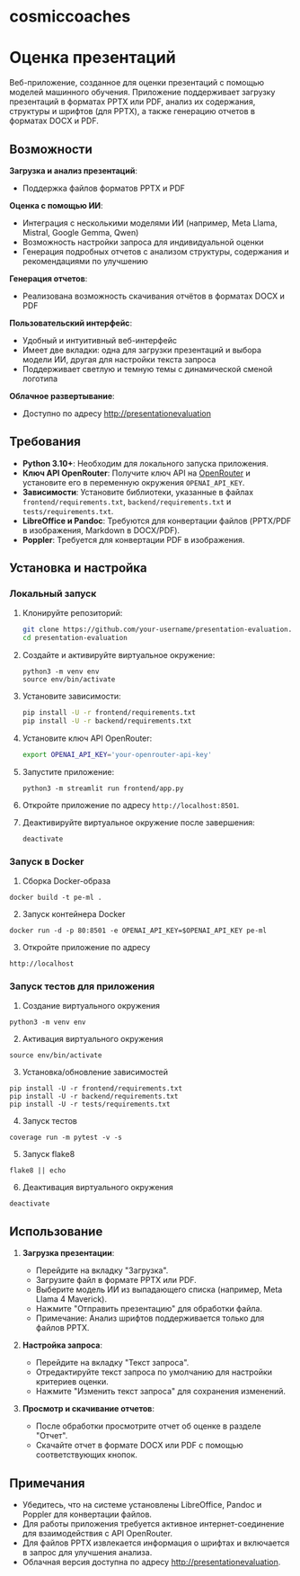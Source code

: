 # cosmiccoaches





# Оценка презентаций

Веб-приложение, созданное для оценки презентаций с помощью моделей машинного обучения. Приложение поддерживает загрузку презентаций в форматах PPTX или PDF, анализ их содержания, структуры и шрифтов (для PPTX), а также генерацию отчетов в форматах DOCX и PDF.

## Возможности

**Загрузка и анализ презентаций**:
- Поддержка файлов форматов PPTX и PDF
  
**Оценка с помощью ИИ**:
- Интеграция с несколькими моделями ИИ (например, Meta Llama, Mistral, Google Gemma, Qwen)
- Возможность настройки запроса для индивидуальной оценки
- Генерация подробных отчетов с анализом структуры, содержания и рекомендациями по улучшению

**Генерация отчетов**:
- Реализована возможность скачивания отчётов в форматах DOCX и PDF

**Пользовательский интерфейс**:
- Удобный и интуитивный веб-интерфейс
- Имеет две вкладки: одна для загрузки презентаций и выбора модели ИИ, другая для настройки текста запроса
- Поддерживает светлую и темную темы с динамической сменой логотипа

**Облачное развертывание**:
- Доступно по адресу [http://presentationevaluation](http://presentationevaluation)

## Требования

- **Python 3.10+**: Необходим для локального запуска приложения.
- **Ключ API OpenRouter**: Получите ключ API на [OpenRouter](https://openrouter.ai/) и установите его в переменную окружения `OPENAI_API_KEY`.
- **Зависимости**: Установите библиотеки, указанные в файлах `frontend/requirements.txt`, `backend/requirements.txt` и `tests/requirements.txt`.
- **LibreOffice и Pandoc**: Требуются для конвертации файлов (PPTX/PDF в изображения, Markdown в DOCX/PDF).
- **Poppler**: Требуется для конвертации PDF в изображения.

## Установка и настройка

### Локальный запуск

1. Клонируйте репозиторий:
   ```bash
   git clone https://github.com/your-username/presentation-evaluation.git
   cd presentation-evaluation
   ```

2. Создайте и активируйте виртуальное окружение:
   ```
   python3 -m venv env
   source env/bin/activate
   ```

3. Установите зависимости:
   ```bash
   pip install -U -r frontend/requirements.txt
   pip install -U -r backend/requirements.txt
   ```

4. Установите ключ API OpenRouter:
   ```bash
   export OPENAI_API_KEY='your-openrouter-api-key'
   ```

5. Запустите приложение:
   ```
   python3 -m streamlit run frontend/app.py
   ```

6. Откройте приложение по адресу `http://localhost:8501`.

7. Деактивируйте виртуальное окружение после завершения:
   ```
   deactivate
   ```

### Запуск в Docker
1. Сборка Docker-образа 
```
docker build -t pe-ml .
```

2. Запуск контейнера Docker
```
docker run -d -p 80:8501 -e OPENAI_API_KEY=$OPENAI_API_KEY pe-ml
```

3. Откройте приложение по адресу
```
http://localhost
```
 

### Запуск тестов для приложения
1. Создание виртуального окружения
```
python3 -m venv env
```

2. Активация виртуального окружения
```
source env/bin/activate
```

3. Установка/обновление зависимостей
```
pip install -U -r frontend/requirements.txt
pip install -U -r backend/requirements.txt
pip install -U -r tests/requirements.txt
```
4. Запуск тестов
```
coverage run -m pytest -v -s
```

5. Запуск flake8
```
flake8 || echo
```

6. Деактивация виртуального окружения
```
deactivate
```


## Использование

1. **Загрузка презентации**:
   - Перейдите на вкладку "Загрузка".
   - Загрузите файл в формате PPTX или PDF.
   - Выберите модель ИИ из выпадающего списка (например, Meta Llama 4 Maverick).
   - Нажмите "Отправить презентацию" для обработки файла.
   - Примечание: Анализ шрифтов поддерживается только для файлов PPTX.

2. **Настройка запроса**:
   - Перейдите на вкладку "Текст запроса".
   - Отредактируйте текст запроса по умолчанию для настройки критериев оценки.
   - Нажмите "Изменить текст запроса" для сохранения изменений.

3. **Просмотр и скачивание отчетов**:
   - После обработки просмотрите отчет об оценке в разделе "Отчет".
   - Скачайте отчет в формате DOCX или PDF с помощью соответствующих кнопок.

## Примечания

- Убедитесь, что на системе установлены LibreOffice, Pandoc и Poppler для конвертации файлов.
- Для работы приложения требуется активное интернет-соединение для взаимодействия с API OpenRouter.
- Для файлов PPTX извлекается информация о шрифтах и включается в запрос для улучшения анализа.
- Облачная версия доступна по адресу [http://presentationevaluation](http://presentationevaluation).



